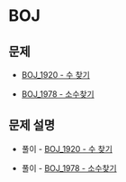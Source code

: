 # BOJ

## 문제

- [BOJ_1920 - 수 찾기](https://www.acmicpc.net/problem/1920)

- [BOJ_1978 - 소수찾기](https://www.acmicpc.net/problem/1978)

## 문제 설명

- 풀이 - [BOJ_1920 - 수 찾기](https://github.com/Meantint/Baekjoon/tree/master/Silver%20IV/BOJ_1920)

- 풀이 - [BOJ_1978 - 소수찾기](https://github.com/Meantint/Baekjoon/tree/master/Silver%20IV/BOJ_1978)
